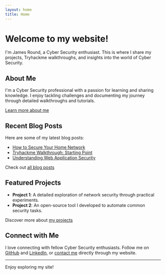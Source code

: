 ```yaml
---
layout: home
title: Home
---
```


# Welcome to my website!

I'm James Round, a Cyber Security enthusiast. This is where I share my projects, Tryhackme walkthroughs, and insights into the world of Cyber Security.

## About Me

I'm a Cyber Security professional with a passion for learning and sharing knowledge. I enjoy tackling challenges and documenting my journey through detailed walkthroughs and tutorials.

[Learn more about me](/about/)

## Recent Blog Posts

Here are some of my latest blog posts:

- [How to Secure Your Home Network](/blogs/how-to-secure-your-home-network/)
- [Tryhackme Walkthrough: Starting Point](/blogs/tryhackme-walkthrough-starting-point/)
- [Understanding Web Application Security](/blogs/understanding-web-application-security/)

Check out [all blog posts](/blogs/)

## Featured Projects

- **Project 1**: A detailed exploration of network security through practical experiments.
- **Project 2**: An open-source tool I developed to automate common security tasks.

Discover more about [my projects](/projects/)

## Connect with Me

I love connecting with fellow Cyber Security enthusiasts. Follow me on [GitHub](https://github.com/JRound00) and [LinkedIn](https://www.linkedin.com/in/jamesr2000), or [contact me](/contact/) directly through my website.

---

Enjoy exploring my site!